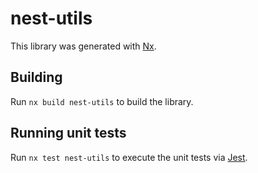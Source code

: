 # nest-utils

This library was generated with [Nx](https://nx.dev).

## Building

Run `nx build nest-utils` to build the library.

## Running unit tests

Run `nx test nest-utils` to execute the unit tests via
[Jest](https://jestjs.io).
